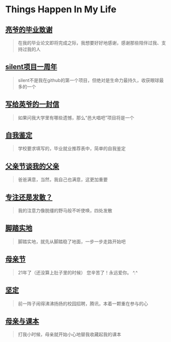 # Things Happen In My Life

## [亮爷的毕业致谢](2015/06/graduation-thanks.md)

> 在我的毕业论文即将完成之际，我想要好好地感谢，感谢那些陪伴过我、支持过我的人

## [silent项目一周年](2015/05/silent-one-year-old/)

> silent不是我在github的第一个项目，但绝对是生命力最持久，收获眼球最多的一个

## [写给英爷的一封信](2015/03/to-jayin.md)

> 如果问我大学里有哪些遗憾，那么“邑大唱吧”项目将是一个

## [自我鉴定](2014/11/self-indentification.md)

> 学校要求填写的，毕业就业推荐表中，简单的自我鉴定

## [父亲节谈我的父亲](2014/06/my-father.md)

> 爸爸满意，当然，我自己也满意，这更加重要

## [专注还是发散？](2014/05/focus-or-radiate.md)

> 我的注意力像脱缰的野马般不听使唤，四处发散

## [脚踏实地](2014/05/step-by-step.md)

> 脚踏实地，就先从脚踏稳了地面，一步一步走路开始吧

## [母亲节](2014/05/mothers-day.md)

> 21年了（还没算上肚子里的时候） 您辛苦了！永远爱你。 ^.^

## [坚定](2014/04/keeping-determined.md)

> 前一阵子闹得沸沸扬扬的校园招聘，腾讯，本着一颗重在参与的心

## [母亲与课本](2014/03/mom-and-textbooks.md)

> 打我小时候，母亲就开始小心地替我收藏起我的课本
